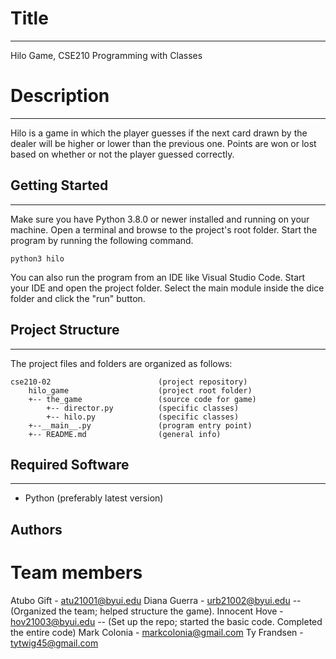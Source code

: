 # Title
---
Hilo Game, CSE210 Programming with Classes

# Description
---
Hilo is a game in which the player guesses if the next card drawn by the dealer will be higher or lower than the previous one. Points are won or lost based on whether or not the player guessed correctly.

## Getting Started
---
Make sure you have Python 3.8.0 or newer installed and running on your machine. Open a terminal and 
browse to the project's root folder. Start the program by running the following command.
```
python3 hilo 
```
You can also run the program from an IDE like Visual Studio Code. Start your IDE and open the 
project folder. Select the main module inside the dice folder and click the "run" button.

## Project Structure
---
The project files and folders are organized as follows:
```
cse210-02                        (project repository)
    hilo_game                    (project root folder)
    +-- the_game                 (source code for game)
        +-- director.py          (specific classes)
        +-- hilo.py              (specific classes)
    +--__main__.py               (program entry point)
    +-- README.md                (general info)
```

## Required Software
---
* Python (preferably latest version)

## Authors

# Team members
Atubo Gift - atu21001@byui.edu
Diana Guerra - urb21002@byui.edu -- (Organized the team; helped structure the game).
Innocent Hove - hov21003@byui.edu -- (Set up the repo; started the basic code. Completed the entire code)
Mark Colonia - markcolonia@gmail.com
Ty Frandsen - tytwig45@gmail.com
